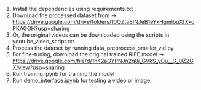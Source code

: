 1. Install the dependencies using requirements.txt
2. Download the processed dataset from -> https://drive.google.com/drive/folders/10QZtaSINJeB1eYkHgmlbuXfXkoPKAGGH?usp=sharing 
3. Or, the original videos can be downloaded using the scripts in youtube_video_script.txt
4. Process the dataset by running data_preprocess_smaller_vid.py
5. For fine-tuning, download the original trained RIFE model -> https://drive.google.com/file/d/1h42aGYPNJn2q8j_GVkS_yDu__G_UZ2GX/view?usp=sharing
6. Run training.ipynb for training the model
7. Run demo_interface.ipynb for testing a video or image